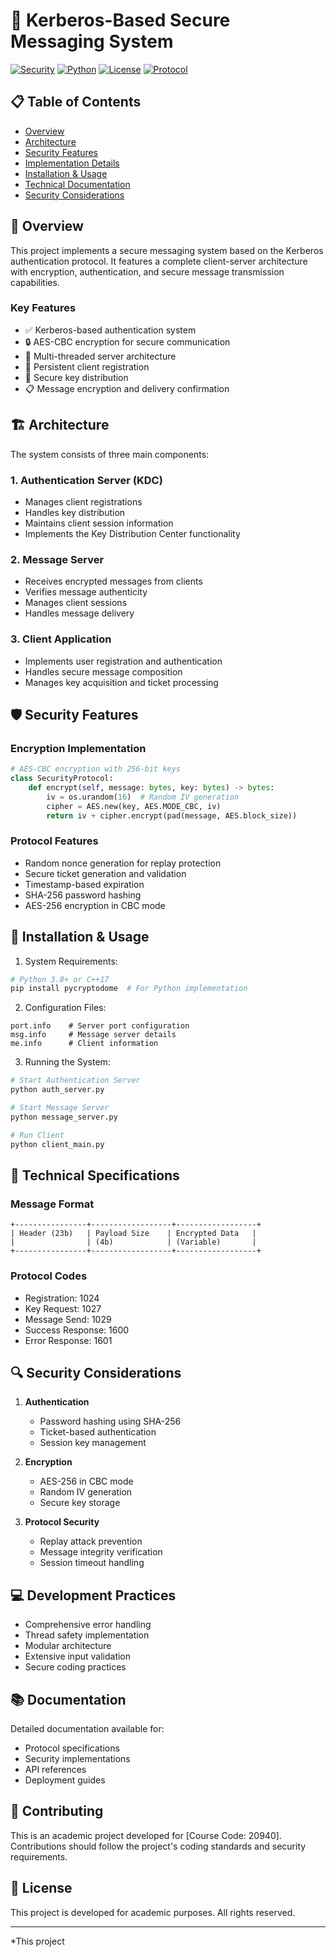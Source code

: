 # 🔐 Kerberos-Based Secure Messaging System

[![Security](https://img.shields.io/badge/Security-Enhanced-green.svg)](https://web.mit.edu/kerberos/)
[![Python](https://img.shields.io/badge/python-3.8+-blue.svg)](https://www.python.org/downloads/)
[![License](https://img.shields.io/badge/License-Academic-yellow.svg)]()
[![Protocol](https://img.shields.io/badge/Protocol-Kerberos-red.svg)]()

## 📋 Table of Contents
- [Overview](#overview)
- [Architecture](#architecture)
- [Security Features](#security-features)
- [Implementation Details](#implementation-details)
- [Installation & Usage](#installation--usage)
- [Technical Documentation](#technical-documentation)
- [Security Considerations](#security-considerations)

## 🌟 Overview

This project implements a secure messaging system based on the Kerberos authentication protocol. It features a complete client-server architecture with encryption, authentication, and secure message transmission capabilities.

### Key Features
- ✅ Kerberos-based authentication system
- 🔒 AES-CBC encryption for secure communication
- 🎯 Multi-threaded server architecture
- 📝 Persistent client registration
- 🔑 Secure key distribution
- 📋 Message encryption and delivery confirmation

## 🏗️ Architecture

The system consists of three main components:

### 1. Authentication Server (KDC)
- Manages client registrations
- Handles key distribution
- Maintains client session information
- Implements the Key Distribution Center functionality

### 2. Message Server
- Receives encrypted messages from clients
- Verifies message authenticity
- Manages client sessions
- Handles message delivery

### 3. Client Application
- Implements user registration and authentication
- Handles secure message composition
- Manages key acquisition and ticket processing

## 🛡️ Security Features

### Encryption Implementation
```python
# AES-CBC encryption with 256-bit keys
class SecurityProtocol:
    def encrypt(self, message: bytes, key: bytes) -> bytes:
        iv = os.urandom(16)  # Random IV generation
        cipher = AES.new(key, AES.MODE_CBC, iv)
        return iv + cipher.encrypt(pad(message, AES.block_size))
```

### Protocol Features
- Random nonce generation for replay protection
- Secure ticket generation and validation
- Timestamp-based expiration
- SHA-256 password hashing
- AES-256 encryption in CBC mode


## 🚀 Installation & Usage

1. System Requirements:
```bash
# Python 3.8+ or C++17
pip install pycryptodome  # For Python implementation
```

2. Configuration Files:
```plaintext
port.info    # Server port configuration
msg.info     # Message server details
me.info      # Client information
```

3. Running the System:
```bash
# Start Authentication Server
python auth_server.py

# Start Message Server
python message_server.py

# Run Client
python client_main.py
```

## 🔧 Technical Specifications

### Message Format
```plaintext
+----------------+------------------+------------------+
| Header (23b)   | Payload Size    | Encrypted Data   |
|                | (4b)            | (Variable)       |
+----------------+------------------+------------------+
```

### Protocol Codes
- Registration: 1024
- Key Request: 1027
- Message Send: 1029
- Success Response: 1600
- Error Response: 1601

## 🔍 Security Considerations

1. **Authentication**
   - Password hashing using SHA-256
   - Ticket-based authentication
   - Session key management

2. **Encryption**
   - AES-256 in CBC mode
   - Random IV generation
   - Secure key storage

3. **Protocol Security**
   - Replay attack prevention
   - Message integrity verification
   - Session timeout handling

## 💻 Development Practices

- Comprehensive error handling
- Thread safety implementation
- Modular architecture
- Extensive input validation
- Secure coding practices

## 📚 Documentation

Detailed documentation available for:
- Protocol specifications
- Security implementations
- API references
- Deployment guides

## 🤝 Contributing

This is an academic project developed for [Course Code: 20940]. Contributions should follow the project's coding standards and security requirements.

## 📜 License

This project is developed for academic purposes. All rights reserved.

---

*This project 
